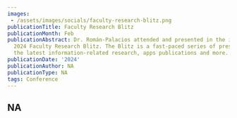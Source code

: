 ```yaml
---
images:   
 - /assets/images/socials/faculty-research-blitz.png
publicationTitle: Faculty Research Blitz
publicationMonth: Feb
publicationAbstract: Dr. Román-Palacios attended and presented in the iSchool's Spring
  2024 Faculty Research Blitz. The Blitz is a fast-paced series of presentations on
  the latest information-related research, apps publications and more.
publicationDate: '2024'
publicationAuthor: NA
publicationType: NA
tags: Conference
---
```


NA
---
